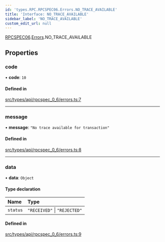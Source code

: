 ```yaml
---
id: 'types.RPC.RPCSPEC06.Errors.NO_TRACE_AVAILABLE'
title: 'Interface: NO_TRACE_AVAILABLE'
sidebar_label: 'NO_TRACE_AVAILABLE'
custom_edit_url: null
---
```


[RPCSPEC06](../namespaces/types.RPC.RPCSPEC06.md).[Errors](../namespaces/types.RPC.RPCSPEC06.Errors.md).NO_TRACE_AVAILABLE

## Properties

### code

• **code**: `10`

#### Defined in

[src/types/api/rpcspec_0_6/errors.ts:7](https://github.com/starknet-io/starknet.js/blob/v6.11.0/src/types/api/rpcspec_0_6/errors.ts#L7)

---

### message

• **message**: `"No trace available for transaction"`

#### Defined in

[src/types/api/rpcspec_0_6/errors.ts:8](https://github.com/starknet-io/starknet.js/blob/v6.11.0/src/types/api/rpcspec_0_6/errors.ts#L8)

---

### data

• **data**: `Object`

#### Type declaration

| Name     | Type                         |
| :------- | :--------------------------- |
| `status` | `"RECEIVED"` \| `"REJECTED"` |

#### Defined in

[src/types/api/rpcspec_0_6/errors.ts:9](https://github.com/starknet-io/starknet.js/blob/v6.11.0/src/types/api/rpcspec_0_6/errors.ts#L9)
